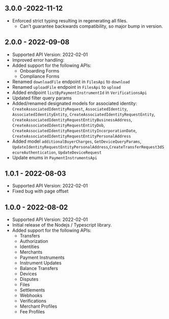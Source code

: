## 3.0.0 -2022-11-12
* Enforced strict typing resulting in regenerating all files.
    * Can't guarantee backwards compatibility, so major bump in version. 

## 2.0.0 - 2022-09-08
* Supported API Version: 2022-02-01
* Improved error handling:
* Added support for the following APIs: 
    * Onboarding Forms
    * Compliance Forms
* Renamed `downloadFile` endpoint in `FilesApi` to `download`
* Renamed `uploadFile` endpoint in `FilesApi` to `upload`
* Added endpoint `listByPaymentInstrumentId` in `VerificationsApi`
* Updated filter query params 
* Added/renamed designated models for associated identity: `CreateAssociatedIdentityRequest`, `AssociatedIdentity`, `AssociatedIdentityEntity`, `CreateAssociatedIdentityRequestEntity`, `CreateAssociatedIdentityRequestEntityBusinessAddress`, `CreateAssociatedIdentityRequestEntityDob`, `CreateAssociatedIdentityRequestEntityIncorporationDate`, `CreateAssociatedIdentityRequestEntityPersonalAddress`
* Added model `additionalBuyerCharges`, `GetDeviceQueryParams`, `UpdateIdentityRequestEntityPersonalAddress`,`CreateTransferRequest3dSecureAuthentication`, `UpdateDeviceRequest`
* Update enums in `PaymentInstrumentsApi`


## 1.0.1 - 2022-08-03
* Supported API Version: 2022-02-01
* Fixed bug with page offset 

## 1.0.0 - 2022-08-02
* Supported API Version: 2022-02-01
* Initial release of the Nodejs / Typescript library.
* Added support for the following APIs:
    * Transfers
    * Authorization
    * Identities
    * Merchants
    * Payment Instruments
    * Instrument Updates
    * Balance Transfers
    * Devices
    * Disputes
    * Files
    * Settlements
    * Webhooks
    * Verifications
    * Merchant Profiles
    * Fee Profiles